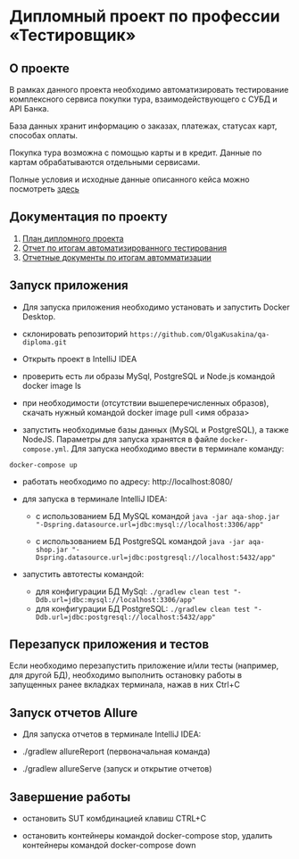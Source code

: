 # Дипломный проект по профессии «Тестировщик»


## О проекте
В рамках данного проекта необходимо автоматизировать тестирование комплексного сервиса покупки тура, взаимодействующего с СУБД и API Банка.

База данных хранит информацию о заказах, платежах, статусах карт, способах оплаты.

Покупка тура возможна с помощью карты и в кредит. Данные по картам обрабатываются отдельными сервисами. 

Полные условия и исходные данные описанного кейса можно посмотреть [здесь](https://github.com/netology-code/qa-diploma)

## Документация по проекту

1. [План дипломного проекта](https://github.com/OlgaKusakina/qa-diploma/blob/main/Plan.md)
2. [Отчет по итогам автоматизированного тестирования](https://github.com/OlgaKusakina/qa-diploma/blob/main/Report.md)
3. [Отчетные документы по итогам автомматизации](https://github.com/OlgaKusakina/qa-diploma/blob/main/Summary.md)

## Запуск приложения

* Для запуска приложения необходимо установать и запустить Docker Desktop. 

* склонировать репозиторий `https://github.com/OlgaKusakina/qa-diploma.git`

* Открыть проект в IntelliJ IDEA

* проверить есть ли образы MySql, PostgreSQL и Node.js командой docker image ls

* при необходимости (отсутствии вышеперечисленных образов), скачать нужный командой docker image pull <имя образа>


* запустить необходимые базы данных (MySQL и PostgreSQL), а также NodeJS. Параметры для запуска хранятся в файле `docker-compose.yml`. Для запуска необходимо ввести в терминале команду:
```
docker-compose up
```

* работать необходимо по адресу: http://localhost:8080/


* для запуска в терминале IntelliJ IDEA:

    - с использованием БД MySQL командой `java -jar aqa-shop.jar "-Dspring.datasource.url=jdbc:mysql://localhost:3306/app"`

    - с использованием БД PostgreSQL командой `java -jar aqa-shop.jar "-Dspring.datasource.url=jdbc:postgresql://localhost:5432/app"`


* запустить автотесты командой:

    - для конфигурации БД MySql:
      `./gradlew clean test "-Ddb.url=jdbc:mysql://localhost:3306/app"`
    - для конфигурации БД PostgreSQL:
      `./gradlew clean test "-Ddb.url=jdbc:postgresql://localhost:5432/app"`

## Перезапуск приложения и тестов
Если необходимо перезапустить приложение и/или тесты (например, для другой БД), необходимо выполнить остановку работы в запущенных ранее вкладках терминала, нажав в них Ctrl+С

## Запуск отчетов Allure

* Для запуска отчетов в терминале IntelliJ IDEA:

- ./gradlew allureReport (первоначальная команда)

- ./gradlew allureServe (запуск и открытие отчетов)

## Завершение работы

* остановить SUT комбдинацией клавиш CTRL+C

* остановить контейнеры командой docker-compose stop, удалить контейнеры командой docker-compose down
